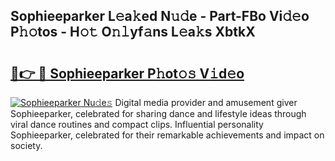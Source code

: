 ## Sophieeparker L𝚎a𝚔ed N𝚞𝚍e - Part-FBo Vi𝚍𝚎o P𝚑𝚘tos - H𝚘𝚝 O𝚗𝚕yf𝚊ns L𝚎a𝚔s XbtkX

# <h2><a href="http://kfafkh.oniu.top/?m=Sophieeparker">🔗👉 🔴 Sophieeparker P𝚑ot𝚘𝚜 V𝚒d𝚎o</a></h2>

[![Sophieeparker Nu𝚍e𝚜](https://i.imgur.com/0qMVB7G.gif)](http://kfafkh.oniu.top/?m=Sophieeparker)
Digital media provider and amusement giver Sophieeparker, celebrated for sharing dance and lifestyle ideas through viral dance routines and compact clips. Influential personality Sophieeparker, celebrated for their remarkable achievements and impact on society.  
